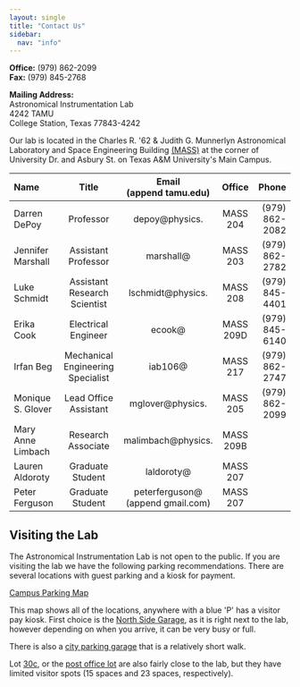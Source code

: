 ```yaml
---
layout: single
title: "Contact Us"
sidebar:
  nav: "info"
---
```

**Office:** (979) 862-2099  
**Fax:** (979) 845-2768  

**Mailing Address:**  
Astronomical Instrumentation Lab  
4242 TAMU  
College Station, Texas 77843-4242  

Our lab is located in the Charles R. '62 & Judith G. Munnerlyn Astronomical Laboratory and Space Engineering Building [(MASS)](https://aggiemap.tamu.edu/?bldg=0514) at the corner of University Dr. and Asbury St. on Texas A&M University's Main Campus.

|Name              |Title                        |Email<br>(append tamu.edu)                 |Office    |Phone          |
|:-----------------|:---------------------------:|:-----------------------------------------:|:--------:|--------------:|
|Darren DePoy      |Professor                         |depoy@physics.                             |MASS 204  |(979) 862-2082 |
|Jennifer Marshall |Assistant Professor               |marshall@                                  |MASS 203  |(979) 862-2782 |
|Luke Schmidt      |Assistant Research Scientist      |lschmidt@physics.                          |MASS 208  |(979) 845-4401 |
|Erika Cook        |Electrical Engineer               |ecook@                                     |MASS 209D |(979) 845-6140 |
|Irfan Beg         |Mechanical Engineering Specialist |iab106@                                    |MASS 217  |(979) 862-2747 |
|Monique S. Glover |Lead Office Assistant             |mglover@physics.                           |MASS 205  |(979) 862-2099 |
|Mary Anne Limbach |Research Associate                |malimbach@physics.                         |MASS 209B |               |
|Lauren Aldoroty   |Graduate Student                  |laldoroty@                                 |MASS 207  |               |
|Peter Ferguson    |Graduate Student                  |peterferguson@<br>(append gmail.com)       |MASS 207  |               |


## Visiting the Lab

The Astronomical Instrumentation Lab is not open to the public. If you are visiting the lab we have the following parking recommendations.  There are several locations with guest parking and a kiosk for payment.

[Campus Parking Map](https://transport.tamu.edu/parkingmap//tsmap.htm?map=main)

This map shows all of the locations, anywhere with a blue 'P' has a visitor pay kiosk. First choice is the [North Side Garage](https://transport.tamu.edu/parkingmap/tsmap.htm?map=timed&cit=20100), as it is right next to the lab, however depending on when you arrive, it can be very busy or full. 

There is also a [city parking garage](https://goo.gl/maps/u3aRZwH6P7817f71A) that is a relatively short walk.

Lot [30c](https://transport.tamu.edu/parkingmap/tsmap.htm?map=main&cit=03003), or the [post office lot](https://transport.tamu.edu/parkingmap/tsmap.htm?map=main&cit=21070) are also fairly close to the lab, but they have limited visitor spots (15 spaces and 23 spaces, respectively).